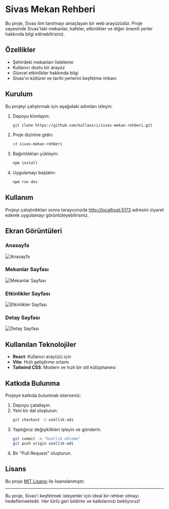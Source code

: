 # Sivas Mekan Rehberi

Bu proje, Sivas ilini tanıtmayı amaçlayan bir web arayüzüdür. Proje sayesinde Sivas'taki mekanlar, kafeler, etkinlikler ve diğer önemli yerler hakkında bilgi edinebilirsiniz.

## Özellikler
- Şehirdeki mekanları listeleme
- Kullanıcı dostu bir arayüz
- Güncel etkinlikler hakkında bilgi
- Sivas'ın kültürel ve tarihi yerlerini keşfetme imkanı

## Kurulum

Bu projeyi çalıştırmak için aşağıdaki adımları izleyin:

1. Depoyu klonlayın:
   ```bash
   git clone https://github.com/kullanici/sivas-mekan-rehberi.git
   ```

2. Proje dizinine gidin:
   ```bash
   cd sivas-mekan-rehberi
   ```

3. Bağımlılıkları yükleyin:
   ```bash
   npm install
   ```

4. Uygulamayı başlatın:
   ```bash
   npm run dev
   ```

## Kullanım

Projeyi çalıştırdıktan sonra tarayıcınızda [http://localhost:5173](http://localhost:5173) adresini ziyaret ederek uygulamayı görüntüleyebilirsiniz.

## Ekran Görüntüleri

### Anasayfa
![Anasayfa](src/assets/screenshot/anasayfa.png)

### Mekanlar Sayfası
![Mekanlar Sayfası](src/assets/screenshot/mekanlar.png)

### Etkinlikler Sayfası
![Etkinlikler Sayfası](src/assets/screenshot/etkinlikler.png)

### Detay Sayfası
![Detay Sayfası](src/assets/screenshot/detay.png)

## Kullanılan Teknolojiler

- **React**: Kullanıcı arayüzü için
- **Vite**: Hızlı geliştirme ortamı
- **Tailwind CSS**: Modern ve hızlı bir stil kütüphanesi

## Katkıda Bulunma

Projeye katkıda bulunmak isterseniz:
1. Depoyu çatallayın.
2. Yeni bir dal oluşturun:
   ```bash
   git checkout -b ozellik-adi
   ```
3. Yaptığınız değişiklikleri işleyin ve gönderin.
   ```bash
   git commit -m "Ozellik ekleme"
   git push origin ozellik-adi
   ```
4. Bir "Pull Request" oluşturun.

## Lisans

Bu proje [MIT Lisansı](LICENSE) ile lisanslanmıştır.

---

Bu proje, Sivas'ı keşfetmek isteyenler için ideal bir rehber olmayı hedeflemektedir. Her türlü geri bildirim ve katkılarınızı bekliyoruz!
